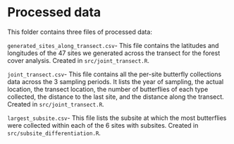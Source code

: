# Processed data

This folder contains three files of processed data:

`generated_sites_along_transect.csv`- This file contains the latitudes and longitudes of the 47 sites we generated across the transect for the forest cover analysis. Created in `src/joint_transect.R`.

`joint_transect.csv`- This file contains all the per-site butterfly collections data across the 3 sampling periods. It lists the year of sampling, the actual location, the transect location, the number of butterflies of each type collected, the distance to the last site, and the distance along the transect. Created in `src/joint_transect.R`.

`largest_subsite.csv`- This file lists the subsite at which the most butterflies were collected within each of the 6 sites with subsites. Created in `src/subsite_differentiation.R`.